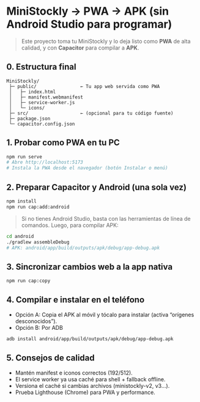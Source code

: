 
# MiniStockly → PWA → APK (sin Android Studio para programar)

> Este proyecto toma tu MiniStockly y lo deja listo como **PWA** de alta calidad,
> y con **Capacitor** para compilar a **APK**.

## 0. Estructura final
```
MiniStockly/
 ├─ public/                ← Tu app web servida como PWA
 │   ├─ index.html
 │   ├─ manifest.webmanifest
 │   ├─ service-worker.js
 │   └─ icons/
 ├─ src/                   ← (opcional para tu código fuente)
 ├─ package.json
 └─ capacitor.config.json
```

## 1. Probar como PWA en tu PC
```bash
npm run serve
# Abre http://localhost:5173
# Instala la PWA desde el navegador (botón Instalar o menú)
```

## 2. Preparar Capacitor y Android (una sola vez)
```bash
npm install
npm run cap:add:android
```

> Si no tienes Android Studio, basta con las herramientas de línea de comandos.
> Luego, para compilar APK:
```bash
cd android
./gradlew assembleDebug
# APK: android/app/build/outputs/apk/debug/app-debug.apk
```

## 3. Sincronizar cambios web a la app nativa
```bash
npm run cap:copy
```

## 4. Compilar e instalar en el teléfono
- Opción A: Copia el APK al móvil y tócalo para instalar (activa “orígenes desconocidos”).
- Opción B: Por ADB
```bash
adb install android/app/build/outputs/apk/debug/app-debug.apk
```

## 5. Consejos de calidad
- Mantén manifest e iconos correctos (192/512).
- El service worker ya usa caché para shell + fallback offline.
- Versiona el caché si cambias archivos (ministockly-v2, v3…).
- Prueba Lighthouse (Chrome) para PWA y performance.
